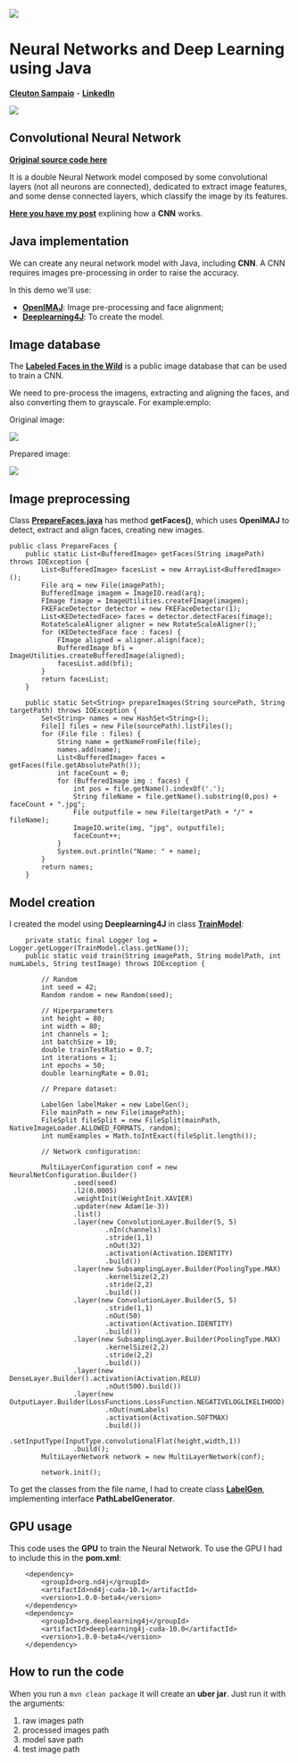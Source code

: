 ![](../../icone.png)

# Neural Networks and Deep Learning using Java

[**Cleuton Sampaio**](https://github.com/cleuton) - [**LinkedIn**](https://www.linkedin.com/in/cleutonsampaio/) 

![](../../88x31.png)

## Convolutional Neural Network

[**Original source code here**](../../cnn_java)

It is a double Neural Network model composed by some convolutional layers (not all neurons are connected), dedicated to extract image features, and some dense connected layers, which classify the image by its features.

[**Here you have my post**](https://github.com/cleuton/facerec_cnn) explining how a **CNN** works.

## Java implementation

We can create any neural network model with Java, including **CNN**. A CNN requires images pre-processing in order to raise the accuracy.

In this demo we'll use: 

- [**OpenIMAJ**](http://openimaj.org/): Image pre-processing and face alignment;
- [**Deeplearning4J**](https://deeplearning4j.org/): To create the model.

## Image database

The [**Labeled Faces in the Wild**](http://vis-www.cs.umass.edu/lfw/) is a public image database that can be used to train a CNN.

We need to pre-process the imagens, extracting and aligning the faces, and also converting them to grayscale. For example:emplo: 

Original image:

![](../../cnn_java/cleuton_001.jpg)

Prepared image:

![](../../cnn_java/cleuton_0010.jpg)

## Image preprocessing

Class [**PrepareFaces.java**](../../cnn_java/src/main/java/com/neuraljava/demos/imageutil/PrepareFaces.java) has method **getFaces()**, which uses  **OpenIMAJ** to detect, extract and align faces, creating new images.

```
public class PrepareFaces {
	public static List<BufferedImage> getFaces(String imagePath) throws IOException {
		List<BufferedImage> facesList = new ArrayList<BufferedImage>();
		File arq = new File(imagePath);
		BufferedImage imagem = ImageIO.read(arq);
		FImage fimage = ImageUtilities.createFImage(imagem);
		FKEFaceDetector detector = new FKEFaceDetector(1);
		List<KEDetectedFace> faces = detector.detectFaces(fimage);	
		RotateScaleAligner aligner = new RotateScaleAligner();
		for (KEDetectedFace face : faces) {
			FImage aligned = aligner.align(face);
			BufferedImage bfi = ImageUtilities.createBufferedImage(aligned);
			facesList.add(bfi);
		}
		return facesList;
	}
	
	public static Set<String> prepareImages(String sourcePath, String targetPath) throws IOException {
		Set<String> names = new HashSet<String>();
		File[] files = new File(sourcePath).listFiles();
	    for (File file : files) {
	    	String name = getNameFromFile(file);
	    	names.add(name);
	    	List<BufferedImage> faces = getFaces(file.getAbsolutePath());
	    	int faceCount = 0;
	    	for (BufferedImage img : faces) {
	    		int pos = file.getName().indexOf('.');
	    		String fileName = file.getName().substring(0,pos) + faceCount + ".jpg";
	    		File outputfile = new File(targetPath + "/" +  fileName);
	    		ImageIO.write(img, "jpg", outputfile);
	    		faceCount++;
	    	}
	        System.out.println("Name: " + name);
	    }
	    return names;
	}

```

## Model creation

I created the model using **Deeplearning4J** in class [**TrainModel**](../../cnn_java/src/main/java/com/neuraljava/demos/imageutil/TrainModel.java): 

```
	private static final Logger log = Logger.getLogger(TrainModel.class.getName());
	public static void train(String imagePath, String modelPath, int numLabels, String testImage) throws IOException {
		
		// Random
		int seed = 42;
		Random random = new Random(seed);
		
		// Hiperparameters
		int height = 80;
		int width = 80;
		int channels = 1;
		int batchSize = 10;
		double trainTestRatio = 0.7;
		int iterations = 1;
		int epochs = 50;
		double learningRate = 0.01;
		
		// Prepare dataset:
		
        LabelGen labelMaker = new LabelGen();
        File mainPath = new File(imagePath);
        FileSplit fileSplit = new FileSplit(mainPath, NativeImageLoader.ALLOWED_FORMATS, random);
        int numExamples = Math.toIntExact(fileSplit.length());
        
        // Network configuration:
        
        MultiLayerConfiguration conf = new NeuralNetConfiguration.Builder()
                .seed(seed)
                .l2(0.0005)
                .weightInit(WeightInit.XAVIER)
                .updater(new Adam(1e-3))
                .list()
                .layer(new ConvolutionLayer.Builder(5, 5)
                        .nIn(channels)
                        .stride(1,1)
                        .nOut(32)
                        .activation(Activation.IDENTITY)
                        .build())
                .layer(new SubsamplingLayer.Builder(PoolingType.MAX)
                        .kernelSize(2,2)
                        .stride(2,2)
                        .build())
                .layer(new ConvolutionLayer.Builder(5, 5)
                        .stride(1,1)
                        .nOut(50)
                        .activation(Activation.IDENTITY)
                        .build())
                .layer(new SubsamplingLayer.Builder(PoolingType.MAX)
                        .kernelSize(2,2)
                        .stride(2,2)
                        .build())
                .layer(new DenseLayer.Builder().activation(Activation.RELU)
                        .nOut(500).build())
                .layer(new OutputLayer.Builder(LossFunctions.LossFunction.NEGATIVELOGLIKELIHOOD)
                        .nOut(numLabels)
                        .activation(Activation.SOFTMAX)
                        .build())
                .setInputType(InputType.convolutionalFlat(height,width,1)) 
                .build();
        MultiLayerNetwork network = new MultiLayerNetwork(conf);

        network.init();
```

To get the classes from the file name, I had to create class [**LabelGen**](../../cnn_java/src/main/java/com/neuraljava/demos/imageutil/LabelGen.java), implementing interface **PathLabelGenerator**.

## GPU usage

This code uses the **GPU** to train the Neural Network. To use the GPU I had to include this in the **pom.xml**: 

```
	<dependency>
		<groupId>org.nd4j</groupId>
		<artifactId>nd4j-cuda-10.1</artifactId>
		<version>1.0.0-beta4</version>
	</dependency>
	<dependency>
		<groupId>org.deeplearning4j</groupId>
		<artifactId>deeplearning4j-cuda-10.0</artifactId>
		<version>1.0.0-beta4</version>
	</dependency>	
```

## How to run the code

When you run a  ```mvn clean package``` it will create an **uber jar**. Just run it with the arguments: 

1. raw images path
2. processed images path
3. model save path
4. test image path